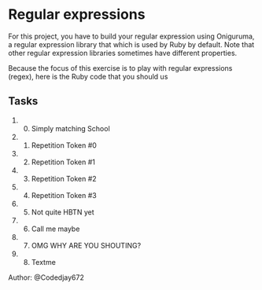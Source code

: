 # Regular expressions
For this project, you have to build your regular expression using Oniguruma, a regular expression library that which is used by Ruby by default. Note that other regular expression libraries sometimes have different properties.

Because the focus of this exercise is to play with regular expressions (regex), here is the Ruby code that you should us

## Tasks
1. 0. Simply matching School
2. 1. Repetition Token #0
3. 2. Repetition Token #1
4. 3. Repetition Token #2
5. 4. Repetition Token #3
6. 5. Not quite HBTN yet
7. 6. Call me maybe
8. 7. OMG WHY ARE YOU SHOUTING?
9. 8. Textme

Author: @Codedjay672
